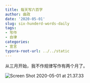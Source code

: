```yaml
---
title: 每天写六百字
author: 曲政
date: '2020-05-01'
slug: six-hunderd-words-daily
tags:
- 写作
- 自律
categories:
- 宣言
typora-root-url: ../../static
---
```


从三月开始，我不作规律写作有两个月了。

![Screen Shot 2020-05-01 at 21.37.33](/images/2020-05-01-%E6%AF%8F%E5%A4%A9%E5%86%99%E5%85%AD%E7%99%BE%E5%AD%97/Screen%20Shot%202020-05-01%20at%2021.37.33.png)